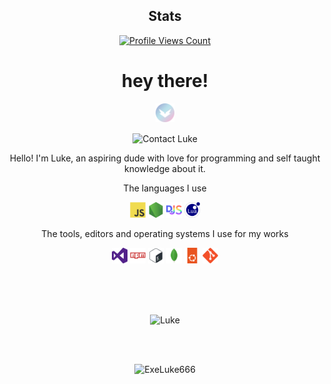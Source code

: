 <h2 align="center">Stats</h2>
<a href="https://github.com/slow">
  <p align="center">
    <img src="https://komarev.com/ghpvc/?username=ExeLuke666" alt="Profile Views Count">
  </p>
</a>

<h1 align="center">hey there!</h1>
<p align="center">
  <a href="https://discord.gg/2fWz8ayAcb">
  <img align="center" alt="Contact Luke" width="30px" src="https://raw.githubusercontent.com/Debuggingss/discord-badges/def6fee9f7fcecb4a46e33f83fa0f98b1223a412/svgs/88d4f11bee9ea34fee59973b33353da0.svg" />
</a>
<br />
  <br />

<img align="center" alt="Contact Luke" src="https://discord.c99.nl/widget/theme-2/977025196093476914.png" />

<div align="center">
Hello! I'm Luke, an aspiring dude with love for programming and self taught knowledge about it.<br />

The languages I use

<code><img height="25" src="https://raw.githubusercontent.com/devicons/devicon/master/icons/javascript/javascript-original.svg"></code>
<code><img height="25" src="https://raw.githubusercontent.com/devicons/devicon/master/icons/nodejs/nodejs-original.svg"></code>
<code><img height="25" src="https://raw.githubusercontent.com/devicons/devicon/master/icons/discordjs/discordjs-original.svg"></code>
<code><img height="25" src="https://raw.githubusercontent.com/devicons/devicon/master/icons/lua/lua-original.svg"></code>



The tools, editors and operating systems I use for my works

<code><img height="25" src="https://raw.githubusercontent.com/devicons/devicon/master/icons/visualstudio/visualstudio-plain.svg"></code>
<code><img height="25" src="https://raw.githubusercontent.com/devicons/devicon/master/icons/npm/npm-original-wordmark.svg"></code>
<code><img height="25" src="https://raw.githubusercontent.com/devicons/devicon/master/icons/bash/bash-original.svg"></code>
<code><img height="25" src="https://raw.githubusercontent.com/devicons/devicon/master/icons/mongodb/mongodb-original.svg"></code>
<code><img height="25" src="https://raw.githubusercontent.com/devicons/devicon/master/icons/ubuntu/ubuntu-plain.svg"></code>
<code><img height="25" src="https://raw.githubusercontent.com/devicons/devicon/master/icons/git/git-original.svg"></code>

</div>

<br />
<br />
<br/>
  <p align="center"> <img src="https://komarev.com/ghpvc/?username=ExeLuke666" alt="Luke" /> </p>
<br>

  <br>
 <p align="center"> <img src="https://github-readme-stats-git-masterrstaa-rickstaa.vercel.app/api/top-langs/?username=ExeLuke666&layout=compact&langs_count=8&theme=gotham" alt="ExeLuke666" /> </p>
<!---
this indexing sucks
-->
